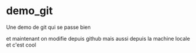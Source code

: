 # demo_git
Une demo de git qui se passe bien

et maintenant on modifie depuis github
mais aussi depuis la machine locale et c'est cool
